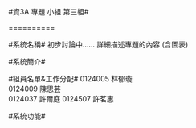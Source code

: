 #資3A 專題 小組 第三組#

==========

#系統名稱#
 初步討論中......
 詳細描述專題的內容 (含圖表)

#系統簡介#

#組員名單&工作分配#
    0124005 林郁璇  
    0124009 陳思芸  
    0124037 許爾庭
    0124507 許茗惠

#系統功能#
    
